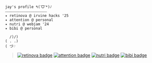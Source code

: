 ```
jay's profile ٩(ˊᗜˋ*)ﾉ 
⎯⎯⎯⎯⎯⎯⎯⎯⎯⎯⎯⎯⎯⎯⎯⎯⎯⎯⎯⎯⎯⎯⎯
✦ retinova @ irvine hacks '25
✦ attention @ personal
✦ nutri @ webjam '24
✦ bibi @ personal

  /)/)
( . .)
( づ♡
```
> [![retinova badge](https://img.shields.io/badge/irvinehacks-retinova-C0CFB2?labelColor=f1ebe1)](https://github.com/baller7215/retinova) [![attention badge](https://img.shields.io/badge/personal-attention-C0CFB2?labelColor=f1ebe1)](https://github.com/jayc-10/attention) [![nutri badge](https://img.shields.io/badge/webjam-nutri-C0CFB2?labelColor=f1ebe1)](https://github.com/NoNathan17/nutri) [![bibi badge](https://img.shields.io/badge/personal-bibi-C0CFB2?labelColor=f1ebe1)](https://github.com/jayc-10/bibi)
